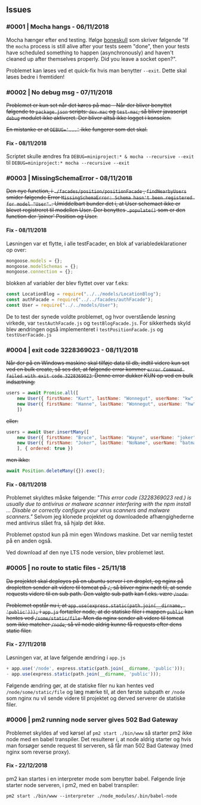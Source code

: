 ## Issues
### #0001 | Mocha hangs - 06/11/2018
Mocha hænger efter end testing. Ifølge [boneskull](https://boneskull.com/mocha-v4-nears-release/#mochawontforceexit) som skriver følgende "If the `mocha` process is still alive after your tests seem "done", then your tests have scheduled something to happen (asynchronously) and haven't cleaned up after themselves properly. Did you leave a socket open?".

Problemet kan løses ved et quick-fix hvis man benytter `--exit`. Dette skal løses bedre i fremtiden!

### #0002 | No debug msg - 07/11/2018
~~Problemet er kun set når det køres på mac - Når der bliver benyttet følgende to `package.json` scripts: `dev-mac` og `test-mac`, så bliver javascript `debug` modulet ikke aktiveret. Der bliver altså ikke logget i konsolen.~~

~~En mistanke er at `DEBUG='...'` ikke fungerer som det skal.~~

#### Fix - 08/11/2018
Scriptet skulle ændres fra `DEBUG=miniproject:* & mocha --recursive --exit` til `DEBUG=miniproject:* mocha --recursive --exit`

### #0003 | MissingSchemaError - 08/11/2018
~~Den nye function, i `./facades/position/positionFacade` , `findNearbyUsers` smider følgende Error `MissingSchemaError: Schema hasn't been registered for model "User".`. Umiddelbart bunder det i, at User schemaet ikke er blevet registreret til modellen User. Der benyttes `.populate()` som er den function der 'joiner' Position og User.~~

#### Fix - 08/11/2018
Løsningen var et flytte, i alle testFacader, en blok af variabledeklarationer op over:
```javascript
mongoose.models = {};
mongoose.modelSchemas = {};
mongoose.connection = {};
```

blokken af variabler der blev flyttet over var f.eks:
```javascript
const LocationBlog = require("../../models/LocationBlog");
const authFacade = require("../../facades/authFacade");
const User = require("../../models/User");
```

De to test der synede voldte problemet, og hvor overstående løsning virkede, var `testAuthFacade.js` og `testBlogFacade.js`. For sikkerheds skyld blev ændringen også implementeret i `testPositionFacade.js` og `testUserFacade.js`

### #0004 | exit code 3228369023 - 08/11/2018
~~Når der på en Windows maskine skal tilføje data til db, indtil videre kun set ved en bulk create, så ses det, at følgende error kommer `error Command failed with exit code 3228369023`. Denne error dukker KUN op ved en bulk indsætning:~~ 
```javascript
users = await Promise.all([
    new User({ firstName: "Kurt", lastName: "Wonnegut", userName: "kw", password: "test", email: "a@b.dk" }).save(),
    new User({ firstName: "Hanne", lastName: "Wonnegut", userName: "hw", password: "test", email: "b@b.dk" }).save(),
    ])
```

~~eller:~~
```javascript
users = await User.insertMany([
    new User({ firstName: "Bruce", lastName: "Wayne", userName: "joker", password: "test", email: "bat@man.org" }),
    new User({ firstName: "Joker", lastName: "NoName", userName: "batman", password: "test", email: "jo@ker.org" })
    ], { ordered: true })
```

~~men ikke:~~
```javascript
await Position.deleteMany({}).exec();
```

#### Fix - 08/11/2018
Problemet skyldtes måske følgende: *"This error code (3228369023 red.) is usually due to antivirus or malware scanner interfering with the npm install ... Disable or correctly configure your virus scanners and malware scanners."* Selvom jeg klonede projektet og downloadede afhængighederne med antivirus slået fra, så hjalp det ikke. 

Problemet opstod kun på min egen Windows maskine. Det var nemlig testet på en anden også.

Ved download af den nye LTS node version, blev problemet løst.

### #0005 | no route to static files - 25/11/18
~~Da projektet skal deployes på en ubuntu server i en droplet, og nginx på dropletten sender alt videre til tomcat på `/`, så bliver nginx nødt til, at sende requests videre til en sub path. Den valgte sub path kan f.eks. være `/node`.~~

~~Problemet opstår nu i, at `app.use(express.static(path.join(__dirname, 'public')));` i `app.js` fortæller node, at de statiske filer i mappen `public` kan hentes ved `/some/static/file`. Men da nginx sender alt videre til tomcat som ikke matcher `/node`, så vil node aldrig kunne få requests efter dens static filer.~~

#### Fix - 27/11/2018
Løsningen var, at lave følgende ændring i `app.js`

```javascript
+ app.use('/node', express.static(path.join(__dirname, 'public')));
- app.use(express.static(path.join(__dirname, 'public')));
```

Følgende ændring gør, at de statiske filer nu kan hentes ved `/node/some/static/file` og læg mærke til, at den første subpath er `/node` som nginx nu vil sende videre til projektet og derved serverer de statiske filer.

### #0006 | pm2 running node server gives 502 Bad Gateway
Problemet skyldes af ved kørsel af `pm2 start ./bin/www` så starter pm2 ikke node med en babel transpiler. Det resulterer i, at node aldrig starter og hvis man forsøger sende request til serveren, så får man 502 Bad Gateway (med nginx som reverse proxy).

#### Fix - 22/12/2018
pm2 kan startes i en interpreter mode som benytter babel. Følgende linje starter node serveren, i pm2, med en babel transpiler:

```
pm2 start ./bin/www --interpreter ./node_modules/.bin/babel-node
```